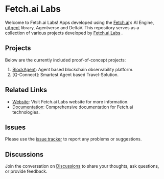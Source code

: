 # Fetch.ai Labs

Welcome to Fetch.ai Labs! Apps developed using the [Fetch.ai](https://fetch.ai)’s
AI Engine, [uAgent](https://github.com/fetchai/uagent) library, Agentverse and DeltaV. This repository serves as a collection of various projects developed by [Fetch.ai Labs](labs.fetch.ai) .

## Projects

Below are the currently included proof-of-concept projects:

1. [BlockAgent](https://blockagent.fetch.ai): Agent based blockchain observability platform.
2. [Q-Connect]: Smartest Agent based Travel-Solution.

## Related Links

- [Website](https://labs.fetch.ai): Visit Fetch.ai Labs website for more information.
- [Documentation](https://fetch.ai/docs): Comprehensive documentation for Fetch.ai technologies.

## Issues

Please use the [issue tracker](https://github.com/fetchai/fetchai-labs/issues) to report any problems or suggestions.

## Discussions

Join the conversation on [Discussions](https://github.com/fetchai/fetchai-labs/discussions) to share your thoughts, ask questions, or provide feedback.

